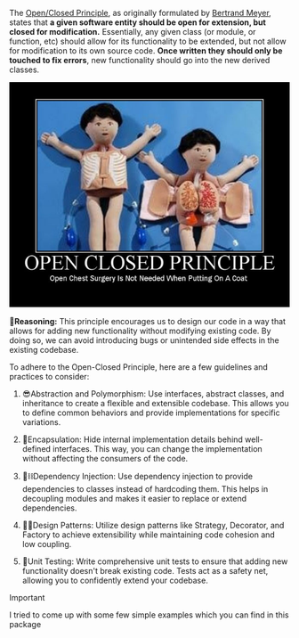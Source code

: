 
The [Open/Closed Principle](https://en.wikipedia.org/wiki/Open/closed_principle), as originally formulated by [Bertrand Meyer](https://en.wikipedia.org/wiki/Bertrand_Meyer), states that **a given software entity should be open for extension, but closed for modification.** Essentially, any given class (or module, or function, etc) should allow for its functionality to be extended, but not allow for modification to its own source code. 
**Once written they should only be touched to fix errors**, new functionality should go into the new derived classes.

![](https://github.com/AmirTghizde/SOLID/blob/main/2.Open-ClosedPrinciple/Image.jpg)

**🤔Reasoning:** This principle encourages us to design our code in a way that allows for adding new functionality without modifying existing code. By doing so, we can avoid introducing bugs or unintended side effects in the existing codebase.

To adhere to the Open-Closed Principle, here are a few guidelines and practices to consider:

1.  😎Abstraction and Polymorphism: Use interfaces, abstract classes, and inheritance to create a flexible and extensible codebase. This allows you to define common behaviors and provide implementations for specific variations.
    
2.  💊Encapsulation: Hide internal implementation details behind well-defined interfaces. This way, you can change the implementation without affecting the consumers of the code.
    
3.  🔗⛓Dependency Injection: Use dependency injection to provide dependencies to classes instead of hardcoding them. This helps in decoupling modules and makes it easier to replace or extend dependencies.
    
4.  👷‍♂️Design Patterns: Utilize design patterns like Strategy, Decorator, and Factory to achieve extensibility while maintaining code cohesion and low coupling.
    
5.  🧪Unit Testing: Write comprehensive unit tests to ensure that adding new functionality doesn't break existing code. Tests act as a safety net, allowing you to confidently extend your codebase.

>[!IMPORTANT]
> I tried to come up with some few simple examples which you can find in this package

